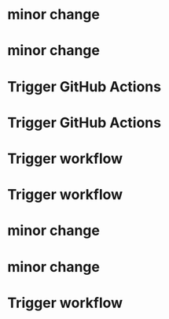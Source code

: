 # minor change
# minor change
# Trigger GitHub Actions
# Trigger GitHub Actions
# Trigger workflow
# Trigger workflow
# minor change
# minor change
# Trigger workflow

